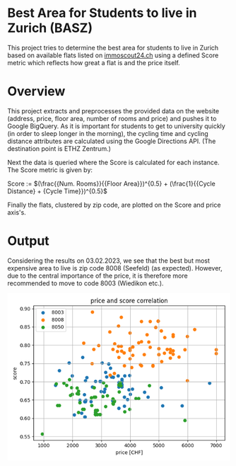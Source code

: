 # Best Area for Students to live in Zurich (BASZ)

This project tries to determine the best area for students to live in Zurich based on available flats listed on [immoscout24.ch](https://www.immoscout24.ch)
using a defined Score metric which reflects how great a flat is and the price itself.

# Overview
This project extracts and preprocesses the provided data on the website (address, price, floor area, number of rooms and price) and pushes it to Google BigQuery.
As it is important for students to get to university quickly (in order to sleep longer in the morning), the cycling time and cycling distance attributes are 
calculated using the Google Directions API. (The destination point is ETHZ Zentrum.)

Next the data is queried where the Score is calculated for each instance. The Score metric is given by:

Score := $(\frac{{Num. Rooms}}{{Floor Area}})^{0.5} + (\frac{1}{{Cycle Distance} + {Cycle Time}})^{0.5}$

Finally the flats, clustered by zip code, are plotted on the Score and price axis's.

# Output

Considering the results on 03.02.2023, we see that the best but most expensive area to live is zip code 8008 (Seefeld) (as expected). 
However, due to the central importance of the price, it is therefore more recommended to move to code 8003 (Wiedikon etc.).

![alt text](https://github.com/dubachti/BASZ/blob//master/cluster.png?raw=true)
